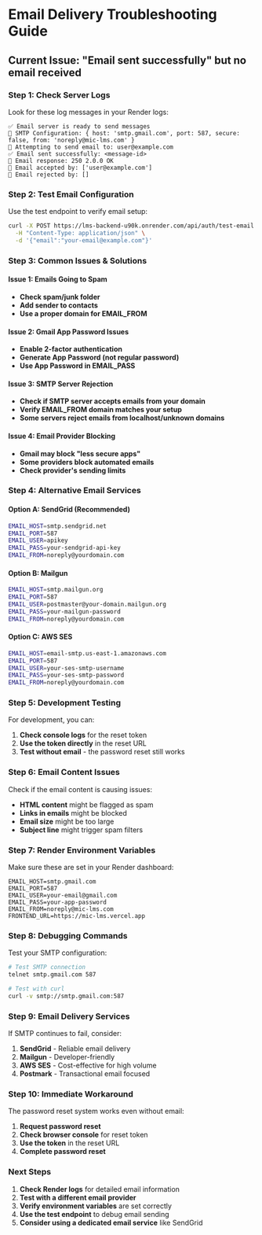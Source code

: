 # Email Delivery Troubleshooting Guide

## Current Issue: "Email sent successfully" but no email received

### Step 1: Check Server Logs

Look for these log messages in your Render logs:

```
✅ Email server is ready to send messages
📧 SMTP Configuration: { host: 'smtp.gmail.com', port: 587, secure: false, from: 'noreply@mic-lms.com' }
📧 Attempting to send email to: user@example.com
✅ Email sent successfully: <message-id>
📧 Email response: 250 2.0.0 OK
📧 Email accepted by: ['user@example.com']
📧 Email rejected by: []
```

### Step 2: Test Email Configuration

Use the test endpoint to verify email setup:

```bash
curl -X POST https://lms-backend-u90k.onrender.com/api/auth/test-email \
  -H "Content-Type: application/json" \
  -d '{"email":"your-email@example.com"}'
```

### Step 3: Common Issues & Solutions

#### Issue 1: Emails Going to Spam
- **Check spam/junk folder**
- **Add sender to contacts**
- **Use a proper domain for EMAIL_FROM**

#### Issue 2: Gmail App Password Issues
- **Enable 2-factor authentication**
- **Generate App Password (not regular password)**
- **Use App Password in EMAIL_PASS**

#### Issue 3: SMTP Server Rejection
- **Check if SMTP server accepts emails from your domain**
- **Verify EMAIL_FROM domain matches your setup**
- **Some servers reject emails from localhost/unknown domains**

#### Issue 4: Email Provider Blocking
- **Gmail may block "less secure apps"**
- **Some providers block automated emails**
- **Check provider's sending limits**

### Step 4: Alternative Email Services

#### Option A: SendGrid (Recommended)
```bash
EMAIL_HOST=smtp.sendgrid.net
EMAIL_PORT=587
EMAIL_USER=apikey
EMAIL_PASS=your-sendgrid-api-key
EMAIL_FROM=noreply@yourdomain.com
```

#### Option B: Mailgun
```bash
EMAIL_HOST=smtp.mailgun.org
EMAIL_PORT=587
EMAIL_USER=postmaster@your-domain.mailgun.org
EMAIL_PASS=your-mailgun-password
EMAIL_FROM=noreply@yourdomain.com
```

#### Option C: AWS SES
```bash
EMAIL_HOST=email-smtp.us-east-1.amazonaws.com
EMAIL_PORT=587
EMAIL_USER=your-ses-smtp-username
EMAIL_PASS=your-ses-smtp-password
EMAIL_FROM=noreply@yourdomain.com
```

### Step 5: Development Testing

For development, you can:

1. **Check console logs** for the reset token
2. **Use the token directly** in the reset URL
3. **Test without email** - the password reset still works

### Step 6: Email Content Issues

Check if the email content is causing issues:

- **HTML content** might be flagged as spam
- **Links in emails** might be blocked
- **Email size** might be too large
- **Subject line** might trigger spam filters

### Step 7: Render Environment Variables

Make sure these are set in your Render dashboard:

```
EMAIL_HOST=smtp.gmail.com
EMAIL_PORT=587
EMAIL_USER=your-email@gmail.com
EMAIL_PASS=your-app-password
EMAIL_FROM=noreply@mic-lms.com
FRONTEND_URL=https://mic-lms.vercel.app
```

### Step 8: Debugging Commands

Test your SMTP configuration:

```bash
# Test SMTP connection
telnet smtp.gmail.com 587

# Test with curl
curl -v smtp://smtp.gmail.com:587
```

### Step 9: Email Delivery Services

If SMTP continues to fail, consider:

1. **SendGrid** - Reliable email delivery
2. **Mailgun** - Developer-friendly
3. **AWS SES** - Cost-effective for high volume
4. **Postmark** - Transactional email focused

### Step 10: Immediate Workaround

The password reset system works even without email:

1. **Request password reset**
2. **Check browser console** for reset token
3. **Use the token** in the reset URL
4. **Complete password reset**

### Next Steps

1. **Check Render logs** for detailed email information
2. **Test with a different email provider**
3. **Verify environment variables** are set correctly
4. **Use the test endpoint** to debug email sending
5. **Consider using a dedicated email service** like SendGrid
